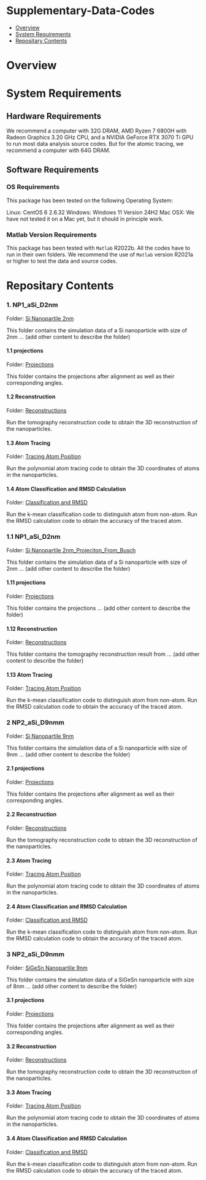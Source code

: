 # Supplementary-Data-Codes


- [Overview](#overview)
- [System Requirements](#system-requirements)
- [Repositary Contents](#repositary-contents)

# Overview

# System Requirements

## Hardware Requirements

We recommend a computer with 32G DRAM, AMD Ryzen 7 6800H with Radeon Graphics 3.20 GHz CPU, and a NVIDIA GeForce RTX 3070 Ti GPU to run most data analysis source codes. But for the atomic tracing, we recommend a computer with 64G DRAM.

## Software Requirements

### OS Requirements

This package has been tested on the following Operating System:

Linux: CentOS 6 2.6.32
Windows: Windows 11 Version 24H2 
Mac OSX: We have not tested it on a Mac yet, but it should in principle work.   

### Matlab Version Requirements

This package has been tested with `Matlab` R2022b. All the codes have to run in their own folders. We recommend the use of `Matlab` version R2021a or higher to test the data and source codes.

# Repositary Contents


### 1. NP1_aSi_D2nm

Folder: [Si Nanopartile 2nm](./NP1_aSi_D2nm)

This folder contains the simulation data of a Si nanoparticle with size of 2nm ... (add other content to describe the folder)

#### 1.1 projections

Folder: [Projections](./NP1_aSi_D2nm/1.1_projections)

This folder contains the projections after alignment as well as their corresponding angles.

#### 1.2 Reconstruction

Folder: [Reconstructions](./NP1_aSi_D2nm/1.2_reconstructions)

Run the tomography reconstruction code to obtain the 3D reconstruction of the nanoparticles.

#### 1.3 Atom Tracing

Folder: [Tracing Atom Position](./NP1_aSi_D2nm/1.3_tracing)

Run the polynomial atom tracing code to obtain the 3D coordinates of atoms in the nanoparticles.

#### 1.4 Atom Classification and RMSD Calculation 

Folder: [Classification and RMSD](./NP1_aSi_D2nm/1.4_classification_CalRMSD)

Run the k-mean classification code to distinguish atom from non-atom. Run the RMSD calculation code to obtain the accuracy of the traced atom.


### 1.1 NP1_aSi_D2nm

Folder: [Si Nanopartile 2nm_Projeciton_From_Busch](./NP1_aSi_D2nm_Projeciton_From_Busch)

This folder contains the simulation data of a Si nanoparticle with size of 2nm ... (add other content to describe the folder)

#### 1.11 projections

Folder: [Projections](./NP1_aSi_D2nm_Projeciton_From_Busch/1.11_projections)

This folder contains the projections ... (add other content to describe the folder)

#### 1.12 Reconstruction

Folder: [Reconstructions](./NP1_aSi_D2nm_Projeciton_From_Busch/1.12_reconstructions)

This folder contains the tomography reconstruction result from ... (add other content to describe the folder)

#### 1.13 Atom Tracing

Folder: [Tracing Atom Position](./NP1_aSi_D2nm_Projeciton_From_Busch/1.13_tracing_classification)

Run the k-mean classification code to distinguish atom from non-atom. Run the RMSD calculation code to obtain the accuracy of the traced atom.



### 2 NP2_aSi_D9nmm

Folder: [Si Nanopartile 9nm](./NP2_aSi_D9nm)

This folder contains the simulation data of a Si nanoparticle with size of 9nm ... (add other content to describe the folder)

#### 2.1 projections

Folder: [Projections](./NP2_aSi_D9nm/2.1_projections)

This folder contains the projections after alignment as well as their corresponding angles.

#### 2.2 Reconstruction

Folder: [Reconstructions](./NP2_aSi_D9nm/2.2_reconstructions)

Run the tomography reconstruction code to obtain the 3D reconstruction of the nanoparticles.

#### 2.3 Atom Tracing

Folder: [Tracing Atom Position](./NP2_aSi_D9nm/2.3_tracing)

Run the polynomial atom tracing code to obtain the 3D coordinates of atoms in the nanoparticles.

#### 2.4 Atom Classification and RMSD Calculation 

Folder: [Classification and RMSD](./NP2_aSi_D9nm/2.4_classification_CalRMSD)

Run the k-mean classification code to distinguish atom from non-atom. Run the RMSD calculation code to obtain the accuracy of the traced atom.


### 3 NP2_aSi_D9nmm

Folder: [SiGeSn Nanopartile 9nm](./NP3_aSiGeSn_D8nm)

This folder contains the simulation data of a SiGeSn nanoparticle with size of 8nm ... (add other content to describe the folder)

#### 3.1 projections

Folder: [Projections](./NP3_aSiGeSn_D8nm/3.1_projections)

This folder contains the projections after alignment as well as their corresponding angles.

#### 3.2 Reconstruction

Folder: [Reconstructions](./NP3_aSiGeSn_D8nm/3.2_reconstructions)

Run the tomography reconstruction code to obtain the 3D reconstruction of the nanoparticles.

#### 3.3 Atom Tracing

Folder: [Tracing Atom Position](./NP3_aSiGeSn_D8nm/3.3_tracing)

Run the polynomial atom tracing code to obtain the 3D coordinates of atoms in the nanoparticles.

#### 3.4 Atom Classification and RMSD Calculation 

Folder: [Classification and RMSD](./NP3_aSiGeSn_D8nm/3.4_classification_CalRMSD)

Run the k-mean classification code to distinguish atom from non-atom. Run the RMSD calculation code to obtain the accuracy of the traced atom.





















